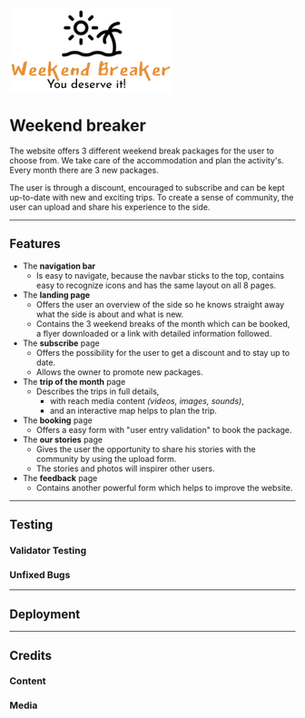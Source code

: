 <img src="assets/images/doc/weekend-breaker_logo.png" alt="company logo, a drawing of a sun, a palm and the sea">

# Weekend breaker

The website offers 3 different weekend break packages for the user to choose from. We take care of the accommodation and plan the activity's. Every month there are 3 new packages.

The user is through a discount, encouraged to subscribe and can be kept up-to-date with new and exciting trips. To create a sense of community, the user can upload and share his experience to the side.

<hr>

## Features
- The **navigation bar**
    - Is easy to navigate, because the navbar sticks to the top, contains easy to recognize icons and has the same layout on all 8 pages.
- The **landing page**
    - Offers the user an overview of the side so he knows straight away what the side is about and what is new.
    - Contains the 3 weekend breaks of the month which can be booked, a flyer downloaded or a link with detailed information followed.
- The **subscribe** page
    - Offers the possibility for the user to get a discount and to stay up to date.
    - Allows the owner to promote new packages.
- The **trip of the month** page
    - Describes the trips in full details,
        - with reach media content *(videos, images, sounds)*,
        - and an interactive map helps to plan the trip.
- The **booking** page
    - Offers a easy form with "user entry validation" to book the package.
- The **our stories** page
    - Gives the user the opportunity to share his stories with the community by using the upload form.
    - The stories and photos will inspirer other users.
- The **feedback** page
    - Contains another powerful form which helps to improve the website.

---
## Testing

### Validator Testing

### Unfixed Bugs

---

## Deployment

---

## Credits

### Content

### Media


